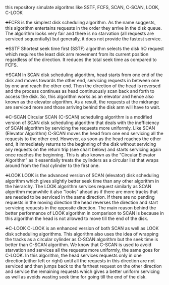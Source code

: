 this repository simulate algoritms like SSTF, FCFS, SCAN, C-SCAN, LOOK, C-LOOK

:heavy_plus_sign:FCFS is the simplest disk scheduling algorithm. As the name suggests, this algorithm entertains requests in the order they arrive in the disk queue. The algorithm looks very fair and there is no starvation (all requests are serviced sequentially) but generally, it does not provide the fastest service.

:heavy_plus_sign:SSTF Shortest seek time first (SSTF) algorithm selects the disk I/O request which requires the least disk arm movement from its current position regardless of the direction. It reduces the total seek time as compared to FCFS.

:heavy_plus_sign:SCAN In SCAN disk scheduling algorithm, head starts from one end of the disk and moves towards the other end, servicing requests in between one by one and reach the other end. Then the direction of the head is reversed and the process continues as head continuously scan back and forth to access the disk. So, this algorithm works as an elevator and hence also known as the elevator algorithm. As a result, the requests at the midrange are serviced more and those arriving behind the disk arm will have to wait.

:heavy_plus_sign:C-SCAN Circular SCAN (C-SCAN) scheduling algorithm is a modified version of SCAN disk scheduling algorithm that deals with the inefficiency of SCAN algorithm by servicing the requests more uniformly. Like SCAN (Elevator Algorithm) C-SCAN moves the head from one end servicing all the requests to the other end. However, as soon as the head reaches the other end, it immediately returns to the beginning of the disk without servicing any requests on the return trip (see chart below) and starts servicing again once reaches the beginning. This is also known as the “Circular Elevator Algorithm” as it essentially treats the cylinders as a circular list that wraps around from the final cylinder to the first one.

:heavy_plus_sign:LOOK LOOK is the advanced version of SCAN (elevator) disk scheduling algorithm which gives slightly better seek time than any other algorithm in the hierarchy. The LOOK algorithm services request similarly as SCAN algorithm meanwhile it also “looks” ahead as if there are more tracks that are needed to be serviced in the same direction. If there are no pending requests in the moving direction the head reverses the direction and start servicing requests in the opposite direction.
The main reason behind the better performance of LOOK algorithm in comparison to SCAN is because in this algorithm the head is not allowed to move till the end of the disk.

:heavy_plus_sign:C-LOOK C-LOOK is an enhanced version of both SCAN as well as LOOK disk scheduling algorithms. This algorithm also uses the idea of wrapping the tracks as a circular cylinder as C-SCAN algorithm but the seek time is better than C-SCAN algorithm. We know that C-SCAN is used to avoid starvation and services all the requests more uniformly, the same goes for C-LOOK. In this algorithm, the head services requests only in one direction(either left or right) until all the requests in this direction are not serviced and then jumps back to the farthest request on the other direction and service the remaining requests which gives a better uniform servicing as well as avoids wasting seek time for going till the end of the disk.
